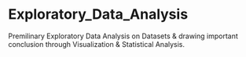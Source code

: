 # Exploratory_Data_Analysis
Premilinary Exploratory Data Analysis on Datasets &amp; drawing important conclusion through Visualization &amp; Statistical Analysis.
